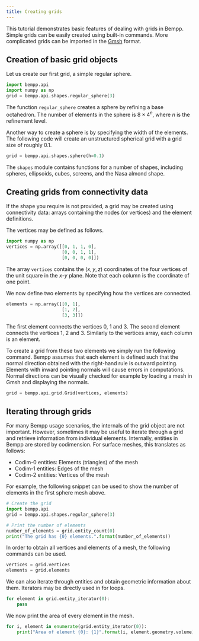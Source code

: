 ```yaml
---
title: Creating grids
---
```


This tutorial demonstrates basic features of dealing with grids in Bempp.
Simple grids can be easily created using built-in commands.
More complicated grids can be imported in the [Gmsh](http://gmsh.info/) format.

## Creation of basic grid objects
Let us create our first grid, a simple regular sphere.

```python
import bempp.api
import numpy as np
grid = bempp.api.shapes.regular_sphere(3)
```

The function `regular_sphere` creates a sphere by refining a base octahedron.
The number of elements in the sphere is $8\times4^n$, where $n$ is the refinement level.

Another way to create a sphere is by specifying the width of the elements.
The following code will create an unstructured spherical grid with a grid size of roughly 0.1.
```python
grid = bempp.api.shapes.sphere(h=0.1)
```

The ```shapes``` module contains functions for a number of shapes, including spheres, ellipsoids, cubes, screens, and the Nasa almond shape.

## Creating grids from connectivity data
If the shape you require is not provided, a grid may be created using connectivity data: arrays containing the nodes (or vertices) and the element definitions.

The vertices may be defined as follows.
```python
import numpy as np
vertices = np.array([[0, 1, 1, 0],
                     [0, 0, 1, 1],
                     [0, 0, 0, 0]])
```
The array `vertices` contains the $(x,y,z)$ coordinates of the four vertices of the unit square in the $x$-$y$ plane. Note that each column is the coordinate of one point.

We now define two elements by specifying how the vertices are connected.
```python
elements = np.array([[0, 1],
                     [1, 2],
                     [3, 3]])
```
The first element connects the vertices 0, 1 and 3.
The second element connects the vertices 1, 2 and 3.
Similarly to the vertices array, each column is an element.

To create a grid from these two elements we simply run the following command.
Bempp assumes that each element is defined such that the normal direction obtained with the right-hand rule is outward pointing.
Elements with inward pointing normals will cause errors in computations.
Normal directions can be visually checked for example by loading a mesh in Gmsh and displaying the normals.

```python
grid = bempp.api.grid.Grid(vertices, elements)
```

## Iterating through grids
For many Bempp usage scenarios, the internals of the grid object are not important.
However, sometimes it may be useful to iterate through a grid and retrieve information from individual elements.
Internally, entities in Bempp are stored by codimension.
For surface meshes, this translates as follows:

+ Codim-0 entities: Elements (triangles) of the mesh
+ Codim-1 entities: Edges of the mesh
+ Codim-2 entities: Vertices of the mesh

For example, the following snippet can be used to show the number of elements in the first sphere mesh above.

```python
# Create the grid
import bempp.api
grid = bempp.api.shapes.regular_sphere(3)

# Print the number of elements
number_of_elements = grid.entity_count(0)
print("The grid has {0} elements.".format(number_of_elements))
```

In order to obtain all vertices and elements of a mesh, the following commands can be used.

```python
vertices = grid.vertices
elements = grid.elements
```

We can also iterate through entities and obtain geometric information about them.
Iterators may be directly used in for loops.

```python
for element in grid.entity_iterator(0):
    pass
```

We now print the area of every element in the mesh.

```python
for i, element in enumerate(grid.entity_iterator(0)):
    print("Area of element {0}: {1}".format(i, element.geometry.volume))
```

